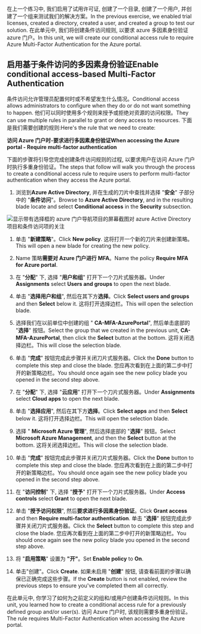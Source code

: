 <span data-ttu-id="1abd7-101">在上一个练习中, 我们启用了试用许可证, 创建了一个目录, 创建了一个用户, 并创建了一个组来测试我们的解决方案。</span><span class="sxs-lookup"><span data-stu-id="1abd7-101">In the previous exercise, we enabled trial licenses, created a directory, created a user, and created a group to test our solution.</span></span> <span data-ttu-id="1abd7-102">在此单元中, 我们将创建条件访问规则, 以要求 azure 多因素身份验证 azure 门户。</span><span class="sxs-lookup"><span data-stu-id="1abd7-102">In this unit, we will create our conditional access rule to require Azure Multi-Factor Authentication for the Azure portal.</span></span>

## <a name="enable-conditional-access-based-multi-factor-authentication"></a><span data-ttu-id="1abd7-103">启用基于条件访问的多因素身份验证</span><span class="sxs-lookup"><span data-stu-id="1abd7-103">Enable conditional access-based Multi-Factor Authentication</span></span>

<span data-ttu-id="1abd7-104">条件访问允许管理员配置何时或不希望发生什么情况。</span><span class="sxs-lookup"><span data-stu-id="1abd7-104">Conditional access allows administrators to configure when they do or do not want something to happen.</span></span> <span data-ttu-id="1abd7-105">他们可以同时使用多个规则来授予或拒绝对资源的访问权限。</span><span class="sxs-lookup"><span data-stu-id="1abd7-105">They can use multiple rules in parallel to grant or deny access to resources.</span></span> <span data-ttu-id="1abd7-106">下面是我们需要创建的规则:</span><span class="sxs-lookup"><span data-stu-id="1abd7-106">Here's the rule that we need to create:</span></span>

<span data-ttu-id="1abd7-107">**访问 Azure 门户时-要求进行多因素身份验证**</span><span class="sxs-lookup"><span data-stu-id="1abd7-107">**When accessing the Azure portal - Require multi-factor authentication**</span></span>

<span data-ttu-id="1abd7-108">下面的步骤将引导您完成创建条件访问规则的过程, 以要求用户在访问 Azure 门户时执行多重身份验证。</span><span class="sxs-lookup"><span data-stu-id="1abd7-108">The steps that follow will walk you through the process to create a conditional access rule to require users to perform multi-factor authentication when they access the Azure portal.</span></span>

1. <span data-ttu-id="1abd7-109">浏览到**Azure Active Directory**, 并在生成的刀片中查找并选择 "**安全**" 子部分中的 "**条件访问**"。</span><span class="sxs-lookup"><span data-stu-id="1abd7-109">Browse to **Azure Active Directory**, and in the resulting blade locate and select **Conditional access** in the **Security** subsection.</span></span>

![显示带有选择框的 azure 门户导航项目的屏幕截图对 azure Active Directory 项目和条件访问项的关注](../media/4-portal-screenshot-1.png)

1. <span data-ttu-id="1abd7-111">单击 "**新建策略**"。</span><span class="sxs-lookup"><span data-stu-id="1abd7-111">Click **New policy**.</span></span> <span data-ttu-id="1abd7-112">这将打开一个新的刀片来创建新策略。</span><span class="sxs-lookup"><span data-stu-id="1abd7-112">This will open a new blade for creating the new policy.</span></span>

1. <span data-ttu-id="1abd7-113">Name 策略**需要对 Azure 门户进行 MFA**。</span><span class="sxs-lookup"><span data-stu-id="1abd7-113">Name the policy **Require MFA for Azure portal**.</span></span>

1. <span data-ttu-id="1abd7-114">在 "**分配**" 下, 选择 "**用户和组**" 打开下一个刀片式服务器。</span><span class="sxs-lookup"><span data-stu-id="1abd7-114">Under **Assignments** select **Users and groups** to open the next blade.</span></span>

1. <span data-ttu-id="1abd7-115">单击 "**选择用户和组**", 然后在其下方**选择**。</span><span class="sxs-lookup"><span data-stu-id="1abd7-115">Click **Select users and groups** and then **Select** below it.</span></span> <span data-ttu-id="1abd7-116">这将打开选择边栏。</span><span class="sxs-lookup"><span data-stu-id="1abd7-116">This will open the selection blade.</span></span>

1. <span data-ttu-id="1abd7-117">选择我们在以前单位中创建的组 " **CA-MFA-AzurePortal**", 然后单击底部的 "**选择**" 按钮。</span><span class="sxs-lookup"><span data-stu-id="1abd7-117">Select the group that we created in the previous unit, **CA-MFA-AzurePortal**, then click the **Select** button at the bottom.</span></span> <span data-ttu-id="1abd7-118">这将关闭选择边栏。</span><span class="sxs-lookup"><span data-stu-id="1abd7-118">This will close the selection blade.</span></span>

1. <span data-ttu-id="1abd7-119">单击 "**完成**" 按钮完成此步骤并关闭刀片式服务器。</span><span class="sxs-lookup"><span data-stu-id="1abd7-119">Click the **Done** button to complete this step and close the blade.</span></span> <span data-ttu-id="1abd7-120">您应再次看到在上面的第二步中打开的新策略边栏。</span><span class="sxs-lookup"><span data-stu-id="1abd7-120">You should once again see the new policy blade you opened in the second step above.</span></span>

1. <span data-ttu-id="1abd7-121">在 "**分配**" 下, 选择 "**云应用**" 打开下一个刀片式服务器。</span><span class="sxs-lookup"><span data-stu-id="1abd7-121">Under **Assignments** select **Cloud apps** to open the next blade.</span></span>

1. <span data-ttu-id="1abd7-122">单击 "**选择应用**", 然后在其下方**选择**。</span><span class="sxs-lookup"><span data-stu-id="1abd7-122">Click **Select apps** and then **Select** below it.</span></span> <span data-ttu-id="1abd7-123">这将打开选择边栏。</span><span class="sxs-lookup"><span data-stu-id="1abd7-123">This will open the selection blade.</span></span>

1. <span data-ttu-id="1abd7-124">选择 " **Microsoft Azure 管理**", 然后选择底部的 "**选择**" 按钮。</span><span class="sxs-lookup"><span data-stu-id="1abd7-124">Select **Microsoft Azure Management**, and then the **Select** button at the bottom.</span></span> <span data-ttu-id="1abd7-125">这将关闭选择边栏。</span><span class="sxs-lookup"><span data-stu-id="1abd7-125">This will close the selection blade.</span></span>

1. <span data-ttu-id="1abd7-126">单击 "**完成**" 按钮完成此步骤并关闭刀片式服务器。</span><span class="sxs-lookup"><span data-stu-id="1abd7-126">Click the **Done** button to complete this step and close the blade.</span></span> <span data-ttu-id="1abd7-127">您应再次看到在上面的第二步中打开的新策略边栏。</span><span class="sxs-lookup"><span data-stu-id="1abd7-127">You should once again see the new policy blade you opened in the second step above.</span></span>

1. <span data-ttu-id="1abd7-128">在 "**访问控制**" 下, 选择 "**授予**" 打开下一个刀片式服务器。</span><span class="sxs-lookup"><span data-stu-id="1abd7-128">Under **Access controls** select **Grant** to open the next blade.</span></span>

1. <span data-ttu-id="1abd7-129">单击 "**授予访问权限**", 然后**要求进行多因素身份验证**。</span><span class="sxs-lookup"><span data-stu-id="1abd7-129">Click **Grant access** and then **Require multi-factor authentication**.</span></span> <span data-ttu-id="1abd7-130">单击 "**选择**" 按钮完成此步骤并关闭刀片式服务器。</span><span class="sxs-lookup"><span data-stu-id="1abd7-130">Click the **Select** button to complete this step and close the blade.</span></span> <span data-ttu-id="1abd7-131">您应再次看到在上面的第二步中打开的新策略边栏。</span><span class="sxs-lookup"><span data-stu-id="1abd7-131">You should once again see the new policy blade you opened in the second step above.</span></span>

1. <span data-ttu-id="1abd7-132">将 "**启用策略**" 设置为 **"开"**。</span><span class="sxs-lookup"><span data-stu-id="1abd7-132">Set **Enable policy** to **On**.</span></span>

1. <span data-ttu-id="1abd7-133">单击"创建"。</span><span class="sxs-lookup"><span data-stu-id="1abd7-133">Click **Create**.</span></span> <span data-ttu-id="1abd7-134">如果未启用 "**创建**" 按钮, 请查看前面的步骤以确保已正确完成这些步骤。</span><span class="sxs-lookup"><span data-stu-id="1abd7-134">If the **Create** button is not enabled, review the previous steps to ensure you've completed them all correctly.</span></span>

<span data-ttu-id="1abd7-135">在此单元中, 你学习了如何为之前定义的组和/或用户创建条件访问规则。</span><span class="sxs-lookup"><span data-stu-id="1abd7-135">In this unit, you learned how to create a conditional access rule for a previously defined group and/or user(s).</span></span> <span data-ttu-id="1abd7-136">访问 Azure 门户时, 该规则需要多重身份验证。</span><span class="sxs-lookup"><span data-stu-id="1abd7-136">The rule requires Multi-Factor Authentication when accessing the Azure portal.</span></span>